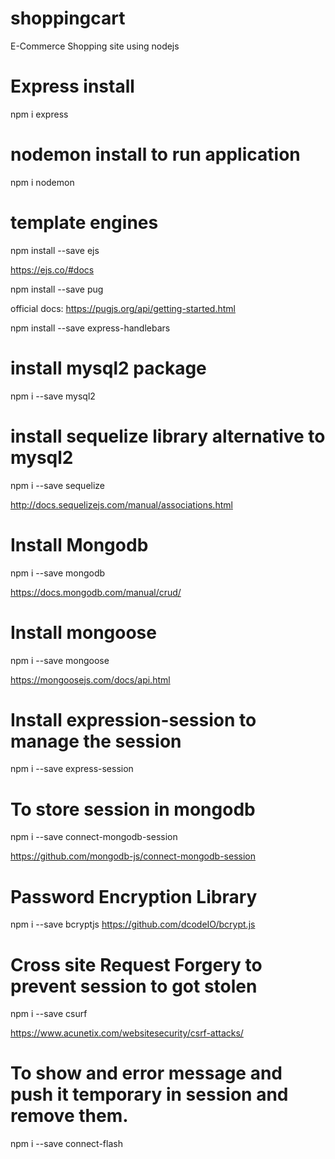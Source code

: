 # shoppingcart
E-Commerce Shopping site using nodejs

# Express install

npm i express

# nodemon install to run application

npm i nodemon 

# template engines 

npm install --save ejs 

https://ejs.co/#docs

npm install --save pug 

official docs: https://pugjs.org/api/getting-started.html

npm install --save express-handlebars

# install mysql2 package

npm i --save mysql2

# install sequelize  library alternative to mysql2

npm i --save sequelize

http://docs.sequelizejs.com/manual/associations.html



# Install Mongodb

npm i --save mongodb

https://docs.mongodb.com/manual/crud/


# Install  mongoose

npm i --save mongoose

https://mongoosejs.com/docs/api.html


# Install expression-session to manage  the session

npm i --save express-session

# To store session in mongodb

npm i --save connect-mongodb-session

https://github.com/mongodb-js/connect-mongodb-session

# Password Encryption  Library

npm i --save bcryptjs
https://github.com/dcodeIO/bcrypt.js

# Cross site Request Forgery to prevent session to got stolen

npm i --save csurf

https://www.acunetix.com/websitesecurity/csrf-attacks/

# To show and error message and push it temporary in session and remove them.

npm i --save connect-flash
